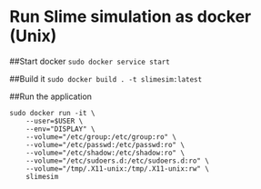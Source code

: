 # Run Slime simulation as docker (Unix)

##Start docker
``` sudo docker service start ```

##Build it
```sudo docker build . -t slimesim:latest```


##Run the application
```
sudo docker run -it \
    --user=$USER \
    --env="DISPLAY" \
    --volume="/etc/group:/etc/group:ro" \
    --volume="/etc/passwd:/etc/passwd:ro" \
    --volume="/etc/shadow:/etc/shadow:ro" \
    --volume="/etc/sudoers.d:/etc/sudoers.d:ro" \
    --volume="/tmp/.X11-unix:/tmp/.X11-unix:rw" \
    slimesim
```